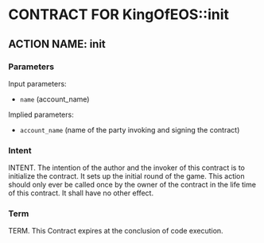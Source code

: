 # CONTRACT FOR KingOfEOS::init

## ACTION NAME: init

### Parameters
Input parameters:

* `name` (account_name)

Implied parameters: 

* `account_name` (name of the party invoking and signing the contract)

### Intent
INTENT. The intention of the author and the invoker of this contract is to initialize the contract.
It sets up the initial round of the game.
This action should only ever be called once by the owner of the contract in the life time of this contract.
It shall have no other effect.

### Term
TERM. This Contract expires at the conclusion of code execution.
